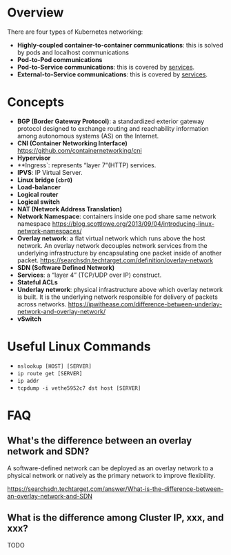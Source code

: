 # Overview

There are four types of Kubernetes networking:

* **Highly-coupled container-to-container communications**: this is solved by pods and localhost communications
* **Pod-to-Pod communications**
* **Pod-to-Service communications**: this is covered by [services](../object/service/README.md).
* **External-to-Service communications**: this is covered by [services](../object/service/README.md).


# Concepts

* **BGP (Border Gateway Protocol)**: a standardized exterior gateway protocol designed to exchange routing and reachability information among autonomous systems (AS) on the Internet.
* **CNI (Container Networking Interface)** https://github.com/containernetworking/cni
* **Hypervisor**
* **Ingress`: represents “layer 7”(HTTP) services.
* **IPVS**: IP Virtual Server.
* **Linux bridge (`cbr0`)**
* **Load-balancer**
* **Logical router**
* **Logical switch**
* **NAT (Network Address Translation)**
* **Network Namespace**: containers inside one pod share same network namespace https://blog.scottlowe.org/2013/09/04/introducing-linux-network-namespaces/
* **Overlay network**: a flat virtual network which runs above the host network. An overlay network decouples network services from the underlying infrastructure by encapsulating one packet inside of another packet. https://searchsdn.techtarget.com/definition/overlay-network
* **SDN (Software Defined Network)**
* **Services**: a “layer 4” (TCP/UDP over IP) construct.
* **Stateful ACLs**
* **Underlay network**: physical infrastructure above which overlay network is built. It is the underlying network responsible for delivery of packets across networks. https://ipwithease.com/difference-between-underlay-network-and-overlay-network/
* **vSwitch**


# Useful Linux Commands

* `nslookup [HOST] [SERVER]`
* `ip route get [SERVER]`
* `ip addr`
* `tcpdump -i vethe5952c7 dst host [SERVER]`

# FAQ

## What's the difference between an overlay network and SDN?

A software-defined network can be deployed as an overlay network to a physical network or natively as the primary network to improve flexibility.

https://searchsdn.techtarget.com/answer/What-is-the-difference-between-an-overlay-network-and-SDN

## What is the difference among Cluster IP, xxx, and xxx?

TODO
